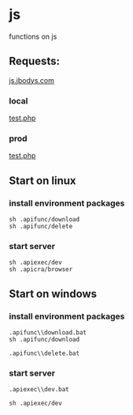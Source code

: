 # js
functions on js



## Requests:


[js.jbodys.com](http://localhost:8080/index.html#/)

### local
[test.php](http://localhost:8080/test.php)

### prod
[test.php](https://php.letpath.com/test.php)


## Start on linux

### install environment packages

    sh .apifunc/download
    sh .apifunc/delete

### start server

    sh .apiexec/dev
    sh .apicra/browser


## Start on windows

### install environment packages

    .apifunc\\download.bat
    sh .apifunc/download

    .apifunc\\delete.bat

### start server

    .apiexec\\dev.bat

    sh .apiexec/dev

